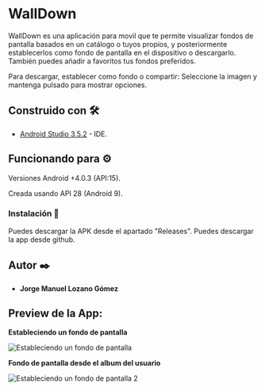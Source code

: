 # WallDown
WallDown es una aplicación para movil que te permite visualizar fondos de pantalla basados en un catálogo o tuyos propios, y posteriormente establecerlos como fondo de pantalla en el dispositivo o descargarlo.
También puedes añadir a favoritos tus fondos preferidos. 

Para descargar, establecer como fondo o compartir: Seleccione la imagen y mantenga pulsado para mostrar opciones.


## Construido con 🛠️

* [Android Studio 3.5.2](https://developer.android.com/studio) - IDE.

## Funcionando para ⚙️

Versiones Android +4.0.3 (API:15).

Creada usando API 28 (Android 9).


### Instalación 🔧

Puedes descargar la APK desde el apartado "Releases".
Puedes descargar la app desde github.

## Autor ✒️

* **Jorge Manuel Lozano Gómez**


## Preview de la App:

**Estableciendo un fondo de pantalla**

![Estableciendo un fondo de pantalla](http://g.recordit.co/X79cJi2Hmb.gif)

**Fondo de pantalla desde el album del usuario**

![Estableciendo un fondo de pantalla 2](http://g.recordit.co/YBj1vtEL39.gif)
